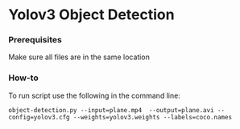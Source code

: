 # Yolov3 Object Detection

### Prerequisites

Make sure all files are in the same location

### How-to

To run script use the following in the command line: 

```
object-detection.py --input=plane.mp4  --output=plane.avi --config=yolov3.cfg --weights=yolov3.weights --labels=coco.names

```
